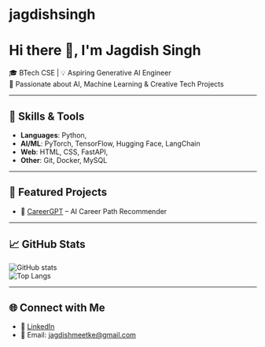 # jagdishsingh
# Hi there 👋, I'm Jagdish Singh  

🎓 BTech CSE | 💡 Aspiring Generative AI Engineer  
🚀 Passionate about AI, Machine Learning & Creative Tech Projects  

---

## 🔧 Skills & Tools
- **Languages**: Python, 
- **AI/ML**: PyTorch, TensorFlow, Hugging Face, LangChain  
- **Web**: HTML, CSS, FastAPI, 
- **Other**: Git, Docker, MySQL  

---

## 📌 Featured Projects
  - 🤖 [CareerGPT](https://github.com/username/repo) – AI Career Path Recommender  

---

## 📈 GitHub Stats
![GitHub stats](https://github-readme-stats.vercel.app/api?username=jagdishsingh&show_icons=true&theme=radical)  
![Top Langs](https://github-readme-stats.vercel.app/api/top-langs/?username=jagdishsingh&layout=compact&theme=radical)  

---

## 🌐 Connect with Me
- 💼 [LinkedIn](https://www.linkedin.com/in/jagdish-singh1916?utm_source=share&utm_campaign=share_via&utm_content=profile&utm_medium=android_app)  
- 📧 Email: jagdishmeetke@gmail.com 
